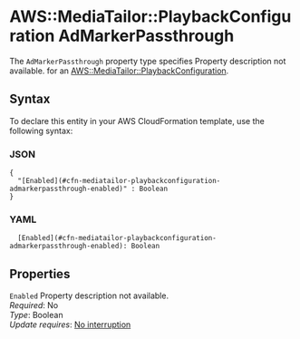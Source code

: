 # AWS::MediaTailor::PlaybackConfiguration AdMarkerPassthrough<a name="aws-properties-mediatailor-playbackconfiguration-admarkerpassthrough"></a>

<a name="aws-properties-mediatailor-playbackconfiguration-admarkerpassthrough-description"></a>The `AdMarkerPassthrough` property type specifies Property description not available\. for an [AWS::MediaTailor::PlaybackConfiguration](aws-resource-mediatailor-playbackconfiguration.md)\.

## Syntax<a name="aws-properties-mediatailor-playbackconfiguration-admarkerpassthrough-syntax"></a>

To declare this entity in your AWS CloudFormation template, use the following syntax:

### JSON<a name="aws-properties-mediatailor-playbackconfiguration-admarkerpassthrough-syntax.json"></a>

```
{
  "[Enabled](#cfn-mediatailor-playbackconfiguration-admarkerpassthrough-enabled)" : Boolean
}
```

### YAML<a name="aws-properties-mediatailor-playbackconfiguration-admarkerpassthrough-syntax.yaml"></a>

```
  [Enabled](#cfn-mediatailor-playbackconfiguration-admarkerpassthrough-enabled): Boolean
```

## Properties<a name="aws-properties-mediatailor-playbackconfiguration-admarkerpassthrough-properties"></a>

`Enabled` <a name="cfn-mediatailor-playbackconfiguration-admarkerpassthrough-enabled"></a>
Property description not available\.  
_Required_: No  
_Type_: Boolean  
_Update requires_: [No interruption](https://docs.aws.amazon.com/AWSCloudFormation/latest/UserGuide/using-cfn-updating-stacks-update-behaviors.html#update-no-interrupt)
